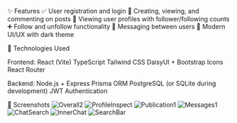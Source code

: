 ✨ Features
✅ User registration and login
📝 Creating, viewing, and commenting on posts
👤 Viewing user profiles with follower/following counts
➕ Follow and unfollow functionality
💬 Messaging between users
🌙 Modern UI/UX with dark theme

🧪 Technologies Used

Frontend:
React (Vite)
TypeScript
Tailwind CSS
DaisyUI + Bootstrap Icons
React Router

Backend:
Node.js + Express
Prisma ORM
PostgreSQL (or SQLite during development)
JWT Authentication

📸 Screenshots
![Overall2](https://github.com/user-attachments/assets/316fd5eb-0190-4e54-861a-2da00a9711af)
![ProfileInspect](https://github.com/user-attachments/assets/465c743d-a7ac-43e3-89aa-9707b66105f7)
![Publication1](https://github.com/user-attachments/assets/1037e75a-4e97-4e85-861a-09a06981d3de)
![Messages1](https://github.com/user-attachments/assets/83ba17b1-7047-4cda-af56-088e34f762d4)
![ChatSearch](https://github.com/user-attachments/assets/087c2161-3e9c-4859-a623-39f1871db44b)
![InnerChat](https://github.com/user-attachments/assets/637e0869-8863-47e7-b50d-dc92478549d3)
![SearchBar](https://github.com/user-attachments/assets/bc042980-d057-45dd-ad28-c9fa144a1617)

